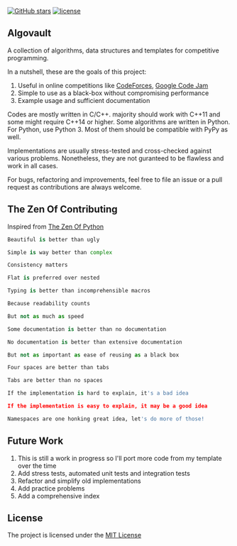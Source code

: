 [![GitHub stars](https://img.shields.io/github/stars/sgtlaugh/algovault.svg?style=flat&label=star)](https://github.com/sgtlaugh/algovault/)
[![license](https://img.shields.io/github/license/sgtlaugh/algovault.svg?style=flat-square)](https://github.com/sgtlaugh/algovault/blob/master/LICENSE)

## Algovault
A collection of algorithms, data structures and templates for competitive programming.

In a nutshell, these are the goals of this project:
  <ol>
  <li>Useful in online competitions like <a href="https://codeforces.com">CodeForces</a>, <a href="https://codingcompetitions.withgoogle.com/codejam">Google Code Jam</a></li>
  <li>Simple to use as a black-box without compromising performance</li>
  <li>Example usage and sufficient documentation</li>
  </ol>

Codes are mostly written in C/C++. majority should work with C++11 and some might require C++14 or higher. Some algorithms are written in Python. For Python, use Python 3. Most of them should be compatible with PyPy as well.

Implementations are usually stress-tested and cross-checked against various problems. Nonetheless, they are not guranteed to be flawless and work in all cases.

For bugs, refactoring and improvements, feel free to file an issue or a pull request as contributions are always welcome.

## The Zen Of Contributing
Inspired from [The Zen Of Python](https://www.python.org/dev/peps/pep-0020/#id2)

```python
Beautiful is better than ugly

Simple is way better than complex

Consistency matters

Flat is preferred over nested

Typing is better than incomprehensible macros

Because readability counts

But not as much as speed

Some documentation is better than no documentation

No documentation is better than extensive documentation

But not as important as ease of reusing as a black box

Four spaces are better than tabs

Tabs are better than no spaces

If the implementation is hard to explain, it's a bad idea

If the implementation is easy to explain, it may be a good idea

Namespaces are one honking great idea, let's do more of those!
```

## Future Work
  <ol>
  <li>This is still a work in progress so I'll port more code from my template over the time</li>
  <li>Add stress tests, automated unit tests and integration tests</li>
  <li>Refactor and simplify old implementations</li>
  <li>Add practice problems</li>
  <li>Add a comprehensive index</li>
  </ol>

## License
The project is licensed under the [MIT License](https://github.com/sgtlaugh/algovault/blob/master/LICENSE)
